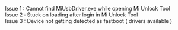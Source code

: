 Issue 1 : Cannot find MiUsbDriver.exe while opening Mi Unlock Tool  
Issue 2 : Stuck on loading after login in Mi Unlock Tool  
Issue 3 : Device not getting detected as fastboot ( drivers available )  

